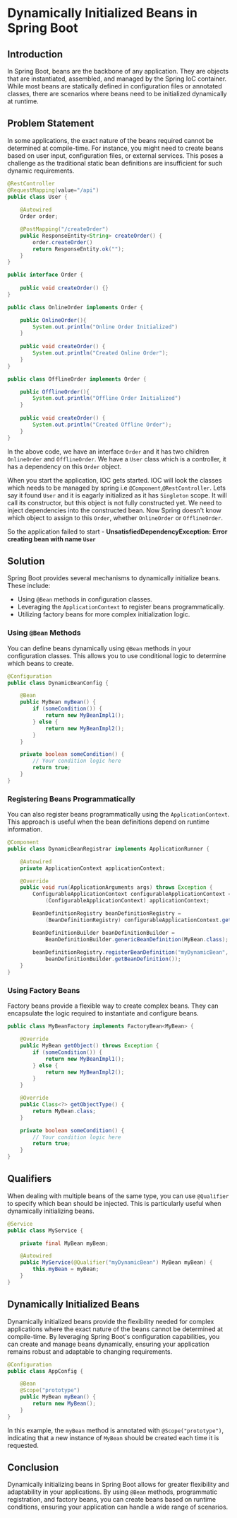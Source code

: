 # Dynamically Initialized Beans in Spring Boot

## Introduction
In Spring Boot, beans are the backbone of any application. They are objects that are instantiated, assembled, and managed by the Spring IoC container. While most beans are statically defined in configuration files or annotated classes, there are scenarios where beans need to be initialized dynamically at runtime.

## Problem Statement
In some applications, the exact nature of the beans required cannot be determined at compile-time. For instance, you might need to create beans based on user input, configuration files, or external services. This poses a challenge as the traditional static bean definitions are insufficient for such dynamic requirements.

```java
@RestController
@RequestMapping(value="/api")
public class User {
    
    @Autowired
    Order order;

    @PostMapping("/createOrder")
    public ResponseEntity<String> createOrder() {
        order.createOrder()
        return ResponseEntity.ok("");
    }
}
```
```java
public interface Order {
    
    public void createOrder() {}
}
```
```java
public class OnlineOrder implements Order {

    public OnlineOrder(){
        System.out.println("Online Order Initialized")
    }
    
    public void createOrder() {
        System.out.println("Created Online Order");
    }
}
```
```java
public class OfflineOrder implements Order {

    public OfflineOrder(){
        System.out.println("Offline Order Initialized")
    }
    
    public void createOrder() {
        System.out.println("Created Offline Order");
    }
}
```
In the above code, we have an interface `Order` and it has two children `OnlineOrder` and `OfflineOrder`. We have a `User` class which is a controller, it has a dependency on this `Order` object. 

When you start the application, IOC gets started. IOC will look the classes which needs to be managed by spring i.e `@Component`,`@RestController`. Lets say it found `User` and it is eagarly initialized as it has `Singleton` scope. It will call its constructor, but this object is not fully constructed yet. We need to inject dependencies into the constructed bean. Now Spring doesn't know which object to assign to this `Order`, whether `OnlineOrder` or `OfflineOrder`. 

So the application failed to start - __UnsatisfiedDependencyException: Error creating bean with name `User`__

## Solution
Spring Boot provides several mechanisms to dynamically initialize beans. These include:
- Using `@Bean` methods in configuration classes.
- Leveraging the `ApplicationContext` to register beans programmatically.
- Utilizing factory beans for more complex initialization logic.

### Using `@Bean` Methods
You can define beans dynamically using `@Bean` methods in your configuration classes. This allows you to use conditional logic to determine which beans to create.

```java
@Configuration
public class DynamicBeanConfig {

    @Bean
    public MyBean myBean() {
        if (someCondition()) {
            return new MyBeanImpl1();
        } else {
            return new MyBeanImpl2();
        }
    }

    private boolean someCondition() {
        // Your condition logic here
        return true;
    }
}
```

### Registering Beans Programmatically
You can also register beans programmatically using the `ApplicationContext`. This approach is useful when the bean definitions depend on runtime information.

```java
@Component
public class DynamicBeanRegistrar implements ApplicationRunner {

    @Autowired
    private ApplicationContext applicationContext;

    @Override
    public void run(ApplicationArguments args) throws Exception {
        ConfigurableApplicationContext configurableApplicationContext = 
            (ConfigurableApplicationContext) applicationContext;

        BeanDefinitionRegistry beanDefinitionRegistry = 
            (BeanDefinitionRegistry) configurableApplicationContext.getBeanFactory();

        BeanDefinitionBuilder beanDefinitionBuilder = 
            BeanDefinitionBuilder.genericBeanDefinition(MyBean.class);
        
        beanDefinitionRegistry.registerBeanDefinition("myDynamicBean", 
            beanDefinitionBuilder.getBeanDefinition());
    }
}
```

### Using Factory Beans
Factory beans provide a flexible way to create complex beans. They can encapsulate the logic required to instantiate and configure beans.

```java
public class MyBeanFactory implements FactoryBean<MyBean> {

    @Override
    public MyBean getObject() throws Exception {
        if (someCondition()) {
            return new MyBeanImpl1();
        } else {
            return new MyBeanImpl2();
        }
    }

    @Override
    public Class<?> getObjectType() {
        return MyBean.class;
    }

    private boolean someCondition() {
        // Your condition logic here
        return true;
    }
}
```

## Qualifiers
When dealing with multiple beans of the same type, you can use `@Qualifier` to specify which bean should be injected. This is particularly useful when dynamically initializing beans.

```java
@Service
public class MyService {

    private final MyBean myBean;

    @Autowired
    public MyService(@Qualifier("myDynamicBean") MyBean myBean) {
        this.myBean = myBean;
    }
}
```

## Dynamically Initialized Beans
Dynamically initialized beans provide the flexibility needed for complex applications where the exact nature of the beans cannot be determined at compile-time. By leveraging Spring Boot's configuration capabilities, you can create and manage beans dynamically, ensuring your application remains robust and adaptable to changing requirements.

```java
@Configuration
public class AppConfig {

    @Bean
    @Scope("prototype")
    public MyBean myBean() {
        return new MyBean();
    }
}
```

In this example, the `myBean` method is annotated with `@Scope("prototype")`, indicating that a new instance of `MyBean` should be created each time it is requested.

## Conclusion
Dynamically initializing beans in Spring Boot allows for greater flexibility and adaptability in your applications. By using `@Bean` methods, programmatic registration, and factory beans, you can create beans based on runtime conditions, ensuring your application can handle a wide range of scenarios.
